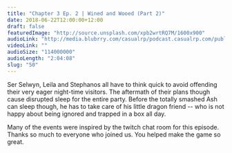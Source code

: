 ```yaml
---
title: "Chapter 3 Ep. 2 | Wined and Wooed (Part 2)"
date: 2018-06-22T12:00:00+12:00
draft: false
featuredImage: "http://source.unsplash.com/xpb2wrtRQ7M/1600x900"
audioLink: "http://media.blubrry.com/casualrp/podcast.casualrp.com/public/Chapter%203%20Ep.%202%20_%20Wined%20and%20Wooed%20(Part%202).mp3"
videoLink: ""
audioSize: "114000000"
audioLength: "2:04:08"
slug: "50"
---
```


Ser Selwyn, Leila and Stephanos all have to think quick to avoid offending their very eager night-time visitors. The aftermath of their plans though cause disrupted sleep for the entire party. Before the totally smashed Ash can sleep though, he has to take care of his little dragon friend -- who is not happy about being ignored and trapped in a box all day.

Many of the events were inspired by the twitch chat room for this episode. Thanks so much to everyone who joined us. You helped make the game so great.
